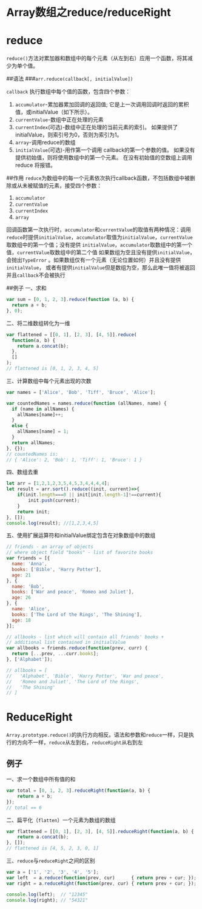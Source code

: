 # Array数组之reduce/reduceRight

# reduce
`reduce()`方法对累加器和数组中的每个元素（从左到右）应用一个函数，将其减少为单个值。

##语法
###`arr.reduce(callback[, initialValue])`

`callback`
执行数组中每个值的函数，包含四个参数：

1. `accumulator`-累加器累加回调的返回值; 它是上一次调用回调时返回的累积值，或initialValue（如下所示）。
2. `currentValue`-数组中正在处理的元素
3. `currentIndex`(可选)-数组中正在处理的当前元素的索引。 如果提供了initialValue，则索引号为0，否则为索引为1。
4. `array`-调用reduce的数组
5. `initialValue`(可选)-用作第一个调用 callback的第一个参数的值。 如果没有提供初始值，则将使用数组中的第一个元素。 在没有初始值的空数组上调用 reduce 将报错。


##作用
`reduce`为数组中的每一个元素依次执行callback函数，不包括数组中被删除或从未被赋值的元素，接受四个参数：

1. `accumulator`
2. `currentValue` 
3. `currentIndex`
4. `array`

回调函数第一次执行时，`accumulator`和`currentValue`的取值有两种情况：调用`reduce`时提供`initialValue`，`accumulator`取值为`initialValue`，`currentValue`取数组中的第一个值；没有提供 `initialValue`，`accumulator`取数组中的第一个值，`currentValue`取数组中的第二个值
如果数组为空且没有提供`initialValue`，会抛出`TypeError` 。如果数组仅有一个元素（无论位置如何）并且没有提供`initialValue`， 或者有提供`initialValue`但是数组为空，那么此唯一值将被返回并且`callback`不会被执行


##例子
一、求和

```js
var sum = [0, 1, 2, 3].reduce(function (a, b) {
  return a + b;
}, 0);
```

二、将二维数组转化为一维

```js
var flattened = [[0, 1], [2, 3], [4, 5]].reduce(
  function(a, b) {
    return a.concat(b);
  },
  []
);
// flattened is [0, 1, 2, 3, 4, 5]
```

三、计算数组中每个元素出现的次数

```js
var names = ['Alice', 'Bob', 'Tiff', 'Bruce', 'Alice'];

var countedNames = names.reduce(function (allNames, name) { 
  if (name in allNames) {
    allNames[name]++;
  }
  else {
    allNames[name] = 1;
  }
  return allNames;
}, {});
// countedNames is:
// { 'Alice': 2, 'Bob': 1, 'Tiff': 1, 'Bruce': 1 }
```

四、数组去重

```js
let arr = [1,2,1,2,3,5,4,5,3,4,4,4,4];
let result = arr.sort().reduce((init, current)=>{
    if(init.length===0 || init[init.length-1]!==current){
        init.push(current);
    }
    return init;
}, []);
console.log(result); //[1,2,3,4,5]
```

五、使用扩展运算符和initialValue绑定包含在对象数组中的数组

```js
// friends - an array of objects 
// where object field "books" - list of favorite books 
var friends = [{
  name: 'Anna',
  books: ['Bible', 'Harry Potter'],
  age: 21
}, {
  name: 'Bob',
  books: ['War and peace', 'Romeo and Juliet'],
  age: 26
}, {
  name: 'Alice',
  books: ['The Lord of the Rings', 'The Shining'],
  age: 18
}];

// allbooks - list which will contain all friends' books +  
// additional list contained in initialValue
var allbooks = friends.reduce(function(prev, curr) {
  return [...prev, ...curr.books];
}, ['Alphabet']);

// allbooks = [
//   'Alphabet', 'Bible', 'Harry Potter', 'War and peace', 
//   'Romeo and Juliet', 'The Lord of the Rings',
//   'The Shining'
// ]
```

# ReduceRight

`Array.prototype.reduce()`的执行方向相反。语法和参数和`reduce`一样，只是执行的方向不一样，`reduce`从左到右，`reduceRight`从右到左

## 例子

一、求一个数组中所有值的和

```js
var total = [0, 1, 2, 3].reduceRight(function(a, b) {
    return a + b;
});
// total == 6
```

二、扁平化（`flatten`）一个元素为数组的数组

```js
var flattened = [[0, 1], [2, 3], [4, 5]].reduceRight(function(a, b) {
    return a.concat(b);
}, []);
// flattened is [4, 5, 2, 3, 0, 1]
```

三、`reduce`与`reduceRight`之间的区别

```js
var a = ['1', '2', '3', '4', '5']; 
var left  = a.reduce(function(prev, cur)      { return prev + cur; }); 
var right = a.reduceRight(function(prev, cur) { return prev + cur; }); 

console.log(left);  // "12345"
console.log(right); // "54321"
```
